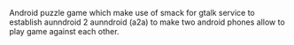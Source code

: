 Android puzzle game which make use of smack for gtalk service to establish aunndroid 2 aunndroid (a2a) to make two android phones allow to play game against each other.